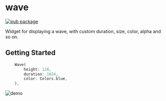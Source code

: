 # wave

[![pub package](https://img.shields.io/pub/v/wave.svg)](https://pub.dartlang.org/packages/wave)

Widget for displaying a wave, with custom duration, size, color, alpha and so on.

## Getting Started

``` dart
    Wave(
        height: 128,
        duration: 1024,
        color: Colors.blue,
    ),
```

![demo](assets/demo.gif)
